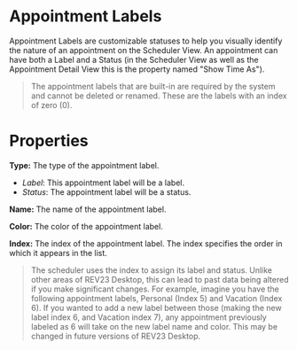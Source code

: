 # Appointment Labels

Appointment Labels are customizable statuses to help you visually identify the nature of an appointment on the Scheduler View. An appointment can have both a Label and a Status (in the Scheduler View as well as the Appointment Detail View this is the property named "Show Time As").

> The appointment labels that are built-in are required by the system and cannot be deleted or renamed. These are the labels with an index of zero (0).

# Properties

**Type:** The type of the appointment label.
- *Label*: This appointment label will be a label.
- *Status*: The appointment label will be a status.

**Name:** The name of the appointment label.

**Color:** The color of the appointment label.

**Index:** The index of the appointment label. The index specifies the order in which it appears in the list.

> The scheduler uses the index to assign its label and status. Unlike other areas of REV23 Desktop, this can lead to past data being altered if you make significant changes. For example, imagine you have the following appointment labels, Personal (Index 5) and Vacation (Index 6). If you wanted to add a new label between those (making the new label index 6, and Vacation index 7), any appointment previously labeled as 6 will take on the new label name and color. This may be changed in future versions of REV23 Desktop.